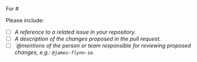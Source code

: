 <!-- Include the issue number after the # tag, e.g.:
    For #1234
-->
For #

<!--
  When an item is complete, then go ahead and check it off as "done", e.g.:
    - [x] A description of the changes proposed in the pull request.
-->
Please include:
- [ ] _A reference to a related issue in your repository._
- [ ] _A description of the changes proposed in the pull request._
- [ ] _`@mentions of the person or team responsible for reviewing proposed changes, e.g.: ```@james-flynn-ie```._
